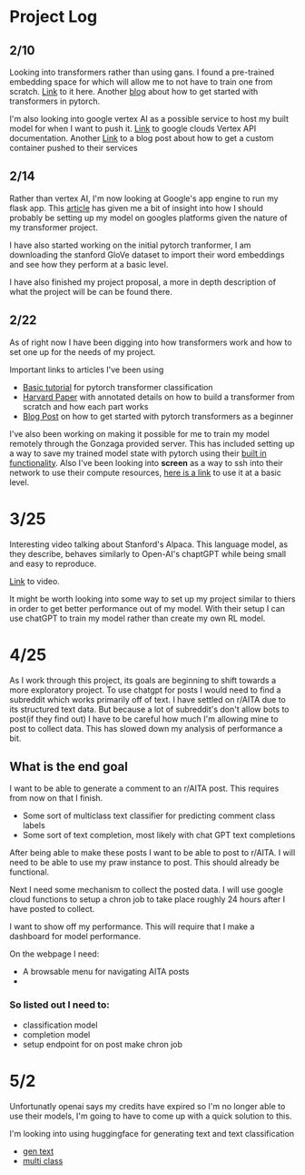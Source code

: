 # Project Log 


## 2/10
Looking into transformers rather than using gans. I found a pre-trained embedding space for which will allow me to not have to train one from scratch. [Link](https://github.com/stanfordnlp/GloVe) to it here. Another [blog](https://towardsdatascience.com/how-to-code-the-transformer-in-pytorch-24db27c8f9ec) about how to get started with transformers in pytorch.

I'm also looking into google vertex AI as a possible service to host my built model for when I want to push it. 
[Link](https://cloud.google.com/vertex-ai/docs/start/introduction-unified-platform) to google clouds Vertex API documentation. Another [Link](https://medium.com/@piyushpandey282/model-serving-at-scale-with-vertex-ai-custom-container-deployment-with-pre-and-post-processing-12ac62f4ce76) to a blog post about how to get a custom container pushed to their services

## 2/14
Rather than vertex AI, I'm now looking at Google's app engine to run my flask app. This [article](https://medium.com/gft-engineering/everything-you-wanted-to-know-about-serving-language-models-on-gcp-but-were-afraid-to-ask-30f2e87def1b#2468) has given me a bit of insight into how I should probably be setting up my model on googles platforms given the nature of my transformer project.

I have also started working on the initial pytorch tranformer, I am downloading the stanford GloVe dataset to import their word embeddings and see how they perform at a basic level.

I have also finished my project proposal, a more in depth description of what the project will be can be found there.


## 2/22 
As of right now I have been digging into how transformers work and how to set one up for the needs of my project. 

Important links to articles I've been using 
-  [Basic tutorial](https://pytorch.org/tutorials/beginner/transformer_tutorial.html) for pytorch transformer classification
-  [Harvard Paper](https://nlp.seas.harvard.edu/2018/04/03/attention.html#data-loading) with annotated details on how to build a transformer from scratch and how each part works
-  [Blog Post](https://towardsdatascience.com/a-detailed-guide-to-pytorchs-nn-transformer-module-c80afbc9ffb1) on how to get started with pytorch transformers as a beginner 


I've also been working on making it possible for me to train my model remotely through the Gonzaga provided server. This has included setting up a way to save my trained model state with pytorch using their [built in functionality](https://pytorch.org/tutorials/beginner/saving_loading_models.html). Also I've been looking into **screen** as a way to ssh into their network to use their compute resources, [here is a link](https://linuxize.com/post/how-to-use-linux-screen/) to use it at a basic level.

# 3/25 

Interesting video talking about Stanford's Alpaca. This language model, as they describe, behaves similarly to Open-AI's chaptGPT while being small and easy to reproduce.

[Link](https://www.youtube.com/watch?v=xslW5sQOkC8&list=LL&index=1) to video.

It might be worth looking into some way to set up my project similar to thiers in order to get better performance out of my model. With their setup I can use chatGPT to train my model rather than create my own RL model.

# 4/25
As I work through this project, its goals are beginning to shift towards a more exploratory project. To use chatgpt for posts I would need to find a subreddit which works primarily off of text. I have settled on r/AITA due to its structured text data. But because a lot of subreddit's don't allow bots to post(if they find out) I have to be careful how much I'm allowing mine to post to collect data. This has slowed down my analysis of performance a bit. 





## What is the end goal
I want to be able to generate a comment to an r/AITA post. This requires from now on that I finish. 
- Some sort of multiclass text classifier for predicting comment class labels 
- Some sort of text completion, most likely with chat GPT text completions

After being able to make these posts I want to be able to post to r/AITA. I will need to be able to use my praw instance to post. This should already be functional.

Next I need some mechanism to collect the posted data. I will use google cloud functions to setup a chron job to take place roughly 24 hours after I have posted to collect.

I want to show off my performance. This will require that I make a dashboard for model performance. 

On the webpage I need: 
- A browsable menu for navigating AITA posts
- 


### So listed out I need to:
- classification model
- completion model
- setup endpoint for on post make chron job

# 5/2 
Unfortunatly openai says my credits have expired so I'm no longer able to use their models, I'm going to have to come up with a quick solution to this.

I'm looking into using huggingface for generating text and text classification
- [gen text](https://huggingface.co/docs/transformers/generation_strategies)
- [multi class](https://github.com/NielsRogge/Transformers-Tutorials/blob/master/BERT/Fine_tuning_BERT_(and_friends)_for_multi_label_text_classification.ipynb)